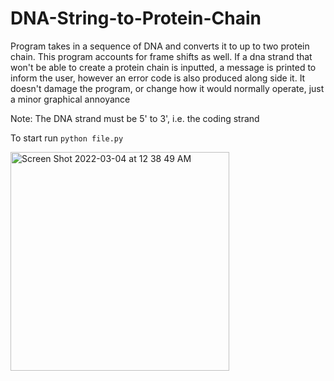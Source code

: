 # DNA-String-to-Protein-Chain
Program takes in a sequence of DNA and converts it to up to two protein chain. This program accounts for frame shifts as well. 
If a dna strand that won't be able to create a protein chain is inputted, a message is printed to inform the user, however an error code 
is also produced along side it. It doesn't damage the program, or change how it would normally operate, just a minor
graphical annoyance

Note: The DNA strand must be 5' to 3', i.e. the coding strand

To start run `python file.py`


<img width="350" alt="Screen Shot 2022-03-04 at 12 38 49 AM" src="https://user-images.githubusercontent.com/100721569/156712804-66aa1302-8a5a-471d-af0d-321fe078868f.png">
